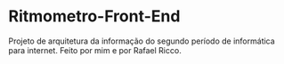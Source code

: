 # Ritmometro-Front-End
Projeto de arquitetura da informação do segundo período de informática para internet. Feito por mim e por Rafael Ricco.
